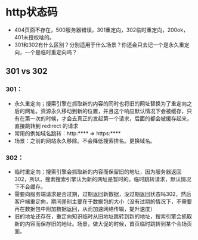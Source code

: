 # http状态码
* 404页面不存在，500服务器错误，301重定向，302临时重定向，200ok，401未授权啥的。
* 301和302有什么区别？分别适用于什么场景？你还会只去记一个是永久重定向，一个是临时重定向吗？

## 301 vs 302
### 301：
* 永久重定向；搜索引擎在抓取新的内容的同时也将旧的网址替换为了重定向之后的网址。资源永久移动到新的位置，并且这个响应默认情况下会被缓存，只有在第一次的时候，才会去真正的发起第一个请求，后面的都会被缓存起来，直接跳转到 redirect 的请求
* 常用的例如域名跳转：http:**** => https:****
* 场景：之前的网站永久移除。不会降低搜索排名。更换域名。

### 302：
* 临时重定向；搜索引擎会抓取新的内容而保留旧的地址，因为服务器返回302，所以，搜索搜索引擎认为新的网址是暂时的。临时跳转请求，默认情况下不会缓存。
* 需要向服务端请求是否过期，过期返回新数据，没过期返回状态吗302，然后客户端重定向，期间差别主要在于数据包的大小（没有过期的情况下，不需要再在数据包中附加数据返回，从而加速网络传输，提升速度）
* 旧的地址还存在，重定向知识临时从旧地址跳转到新的地址，搜索引擎会抓取新的内容而保存旧的地址。场景，做大促的时候，首页临时跳转到某个会场页面。